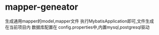# mapper-geneator
生成通用mapper的model,mapper文件
执行MybatisApplication即可,文件生成在当前项目内
数据库配置在 config.properties中,内置mysql,postgresql驱动
